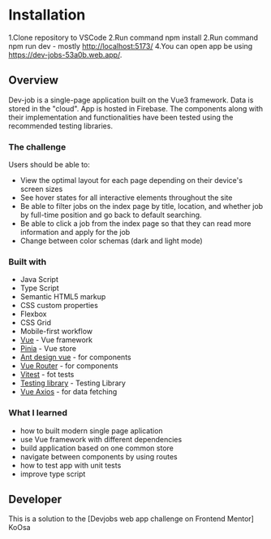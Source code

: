 # Installation

1.Clone repository to VSCode
2.Run command npm install
2.Run command npm run dev - mostly <http://localhost:5173/>
4.You can open app be using <https://dev-jobs-53a0b.web.app/>.

## Overview

Dev-job is a single-page application built on the Vue3 framework. Data is stored in the "cloud". App is hosted in Firebase.
The components along with their implementation and functionalities have been tested using the recommended testing libraries.

### The challenge

Users should be able to:

- View the optimal layout for each page depending on their device's screen sizes
- See hover states for all interactive elements throughout the site
- Be able to filter jobs on the index page by title, location, and whether job by full-time position and go back to default searching.
- Be able to click a job from the index page so that they can read more information and apply for the job
- Change between color schemas (dark and light mode)

### Built with

- Java Script
- Type Script
- Semantic HTML5 markup
- CSS custom properties
- Flexbox
- CSS Grid
- Mobile-first workflow
- [Vue](https://vuejs.org/) - Vue framework
- [Pinia](https://pinia.vuejs.org/) - Vue store
- [Ant design vue](https://antdv.com/components/overview) - for components
- [Vue Router](https://router.vuejs.org/) - for components
- [Vitest](https://vitest.dev/) - fot tests
- [Testing library](https://testing-library.com/) - Testing Library
- [Vue Axios](https://www.npmjs.com/package/vue-axios) - for data fetching

### What I learned

- how to built modern single page aplication
- use Vue framework with different dependencies
- build application based on one common store
- navigate between components by using routes
- how to test app with unit tests
- improve type script

## Developer

This is a solution to the [Devjobs web app challenge on Frontend Mentor]
KoOsa
